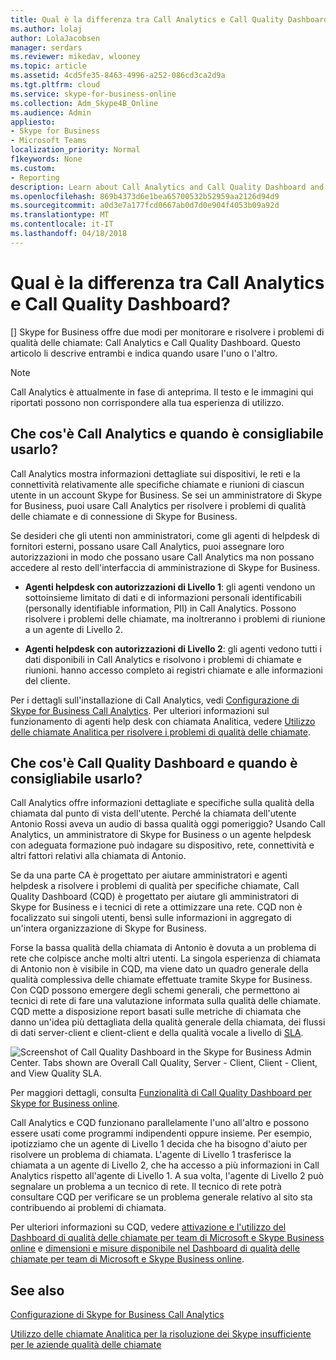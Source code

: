 ```yaml
---
title: Qual è la differenza tra Call Analytics e Call Quality Dashboard?
ms.author: lolaj
author: LolaJacobsen
manager: serdars
ms.reviewer: mikedav, wlooney
ms.topic: article
ms.assetid: 4cd5fe35-8463-4996-a252-086cd3ca2d9a
ms.tgt.pltfrm: cloud
ms.service: skype-for-business-online
ms.collection: Adm_Skype4B_Online
ms.audience: Admin
appliesto:
- Skype for Business
- Microsoft Teams
localization_priority: Normal
f1keywords: None
ms.custom:
- Reporting
description: Learn about Call Analytics and Call Quality Dashboard and when to use them to monitor and troubleshoot call-quality problems in Skype for Business.
ms.openlocfilehash: 869b4373d6e1bea65700532b52959aa2126d94d9
ms.sourcegitcommit: a0d3e7a177fcd0667ab0d7d0e904f4053b09a92d
ms.translationtype: MT
ms.contentlocale: it-IT
ms.lasthandoff: 04/18/2018
---
```

# <a name="whats-the-difference-between-call-analytics-and-call-quality-dashboard"></a>Qual è la differenza tra Call Analytics e Call Quality Dashboard?

[] Skype for Business offre due modi per monitorare e risolvere i problemi di qualità delle chiamate: Call Analytics e Call Quality Dashboard. Questo articolo li descrive entrambi e indica quando usare l'uno o l'altro.
  
> [!NOTE]
> Call Analytics è attualmente in fase di anteprima. Il testo e le immagini qui riportati possono non corrispondere alla tua esperienza di utilizzo. 
  
## <a name="whats-call-analytics-and-when-should-i-use-it"></a>Che cos'è Call Analytics e quando è consigliabile usarlo?

Call Analytics mostra informazioni dettagliate sui dispositivi, le reti e la connettività relativamente alle specifiche chiamate e riunioni di ciascun utente in un account Skype for Business. Se sei un amministratore di Skype for Business, puoi usare Call Analytics per risolvere i problemi di qualità delle chiamate e di connessione di Skype for Business.
  
Se desideri che gli utenti non amministratori, come gli agenti di helpdesk di fornitori esterni, possano usare Call Analytics, puoi assegnare loro autorizzazioni in modo che possano usare Call Analytics ma non possano accedere al resto dell'interfaccia di amministrazione di Skype for Business. 
  
- **Agenti helpdesk con autorizzazioni di Livello 1**: gli agenti vendono un sottoinsieme limitato di dati e di informazioni personali identificabili (personally identifiable information, PII) in Call Analytics. Possono risolvere i problemi delle chiamate, ma inoltreranno i problemi di riunione a un agente di Livello 2.
    
- **Agenti helpdesk con autorizzazioni di Livello 2**: gli agenti vedono tutti i dati disponibili in Call Analytics e risolvono i problemi di chiamate e riunioni. hanno accesso completo ai registri chiamate e alle informazioni del cliente.
    
Per i dettagli sull'installazione di Call Analytics, vedi [Configurazione di Skype for Business Call Analytics](set-up-call-analytics.md). Per ulteriori informazioni sul funzionamento di agenti help desk con chiamata Analitica, vedere [Utilizzo delle chiamate Analitica per risolvere i problemi di qualità delle chiamate](use-call-analytics-to-troubleshoot-poor-call-quality.md).
  
## <a name="whats-the-call-quality-dashboard-and-when-should-i-use-it"></a>Che cos'è Call Quality Dashboard e quando è consigliabile usarlo?

Call Analytics offre informazioni dettagliate e specifiche sulla qualità della chiamata dal punto di vista dell'utente. Perché la chiamata dell'utente Antonio Rossi aveva un audio di bassa qualità oggi pomeriggio? Usando Call Analytics, un amministratore di Skype for Business o un agente helpdesk con adeguata formazione può indagare su dispositivo, rete, connettività e altri fattori relativi alla chiamata di Antonio.
  
Se da una parte CA è progettato per aiutare amministratori e agenti helpdesk a risolvere i problemi di qualità per specifiche chiamate, Call Quality Dashboard (CQD) è progettato per aiutare gli amministratori di Skype for Business e i tecnici di rete a ottimizzare una rete. CQD non è focalizzato sui singoli utenti, bensì sulle informazioni in aggregato di un'intera organizzazione di Skype for Business. 
  
Forse la bassa qualità della chiamata di Antonio è dovuta a un problema di rete che colpisce anche molti altri utenti. La singola esperienza di chiamata di Antonio non è visibile in CQD, ma viene dato un quadro generale della qualità complessiva delle chiamate effettuate tramite Skype for Business. Con CQD possono emergere degli schemi generali, che permettono ai tecnici di rete di fare una valutazione informata sulla qualità delle chiamate. CQD mette a disposizione report basati sulle metriche di chiamata che danno un'idea più dettagliata della qualità generale della chiamata, dei flussi di dati server-client e client-client e della qualità vocale a livello di [SLA](https://go.microsoft.com/fwlink/p/?linkid=846252). 
  
![Screenshot of Call Quality Dashboard in the Skype for Business Admin Center. Tabs shown are Overall Call Quality, Server - Client, Client - Client, and View Quality SLA.](../images/6eaccf99-8ee8-4f99-bdf2-ba1c72471cb9.png)
  
Per maggiori dettagli, consulta [Funzionalità di Call Quality Dashboard per Skype for Business online](turning-on-and-using-call-quality-dashboard.md#BKMKFeaturesOfTheCQD).
  
Call Analytics e CQD funzionano parallelamente l'uno all'altro e possono essere usati come programmi indipendenti oppure insieme. Per esempio, ipotizziamo che un agente di Livello 1 decida che ha bisogno d'aiuto per risolvere un problema di chiamata. L'agente di Livello 1 trasferisce la chiamata a un agente di Livello 2, che ha accesso a più informazioni in Call Analytics rispetto all'agente di Livello 1. A sua volta, l'agente di Livello 2 può segnalare un problema a un tecnico di rete. Il tecnico di rete potrà consultare CQD per verificare se un problema generale relativo al sito sta contribuendo ai problemi di chiamata.
  
Per ulteriori informazioni su CQD, vedere [attivazione e l'utilizzo del Dashboard di qualità delle chiamate per team di Microsoft e Skype Business online](turning-on-and-using-call-quality-dashboard.md) e [dimensioni e misure disponibile nel Dashboard di qualità delle chiamate per team di Microsoft e Skype Business online](dimensions-and-measures-available-in-call-quality-dashboard.md).
  
## <a name="related-topics"></a>See also
[Configurazione di Skype for Business Call Analytics](set-up-call-analytics.md)

[Utilizzo delle chiamate Analitica per la risoluzione dei Skype insufficiente per le aziende qualità delle chiamate](use-call-analytics-to-troubleshoot-poor-call-quality.md)

  
 